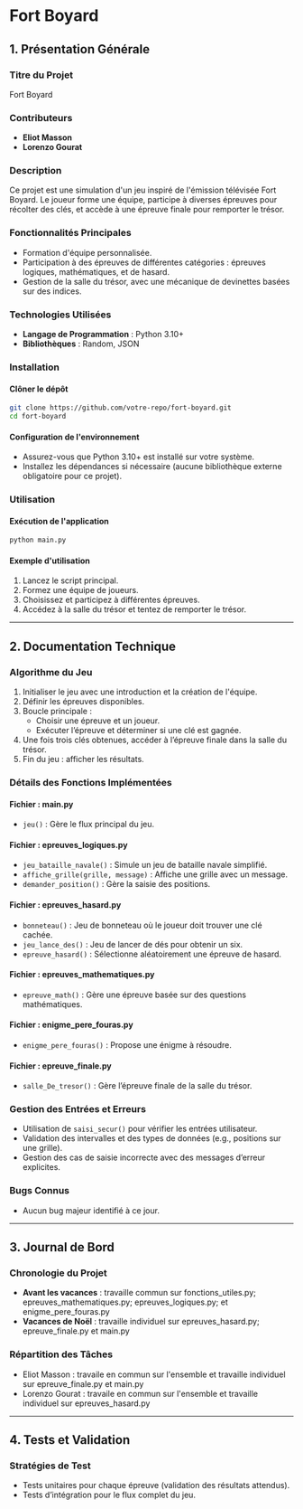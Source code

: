 # Fort Boyard

## 1. Présentation Générale

### Titre du Projet
Fort Boyard

### Contributeurs
- **Eliot Masson**
- **Lorenzo Gourat**

### Description
Ce projet est une simulation d'un jeu inspiré de l'émission télévisée Fort Boyard. Le joueur forme une équipe, participe à diverses épreuves pour récolter des clés, et accède à une épreuve finale pour remporter le trésor.

### Fonctionnalités Principales
- Formation d'équipe personnalisée.
- Participation à des épreuves de différentes catégories : épreuves logiques, mathématiques, et de hasard.
- Gestion de la salle du trésor, avec une mécanique de devinettes basées sur des indices.

### Technologies Utilisées
- **Langage de Programmation** : Python 3.10+
- **Bibliothèques** : Random, JSON

### Installation
#### Clôner le dépôt
```bash
git clone https://github.com/votre-repo/fort-boyard.git
cd fort-boyard
```
#### Configuration de l'environnement
- Assurez-vous que Python 3.10+ est installé sur votre système.
- Installez les dépendances si nécessaire (aucune bibliothèque externe obligatoire pour ce projet).

### Utilisation
#### Exécution de l'application
```bash
python main.py
```
#### Exemple d'utilisation
1. Lancez le script principal.
2. Formez une équipe de joueurs.
3. Choisissez et participez à différentes épreuves.
4. Accédez à la salle du trésor et tentez de remporter le trésor.

---

## 2. Documentation Technique

### Algorithme du Jeu
1. Initialiser le jeu avec une introduction et la création de l'équipe.
2. Définir les épreuves disponibles.
3. Boucle principale :
   - Choisir une épreuve et un joueur.
   - Exécuter l’épreuve et déterminer si une clé est gagnée.
4. Une fois trois clés obtenues, accéder à l’épreuve finale dans la salle du trésor.
5. Fin du jeu : afficher les résultats.

### Détails des Fonctions Implémentées
#### Fichier : **main.py**
- `jeu()` : Gère le flux principal du jeu.

#### Fichier : **epreuves_logiques.py**
- `jeu_bataille_navale()` : Simule un jeu de bataille navale simplifié.
- `affiche_grille(grille, message)` : Affiche une grille avec un message.
- `demander_position()` : Gère la saisie des positions.

#### Fichier : **epreuves_hasard.py**
- `bonneteau()` : Jeu de bonneteau où le joueur doit trouver une clé cachée.
- `jeu_lance_des()` : Jeu de lancer de dés pour obtenir un six.
- `epreuve_hasard()` : Sélectionne aléatoirement une épreuve de hasard.

#### Fichier : **epreuves_mathematiques.py**
- `epreuve_math()` : Gère une épreuve basée sur des questions mathématiques.

#### Fichier : **enigme_pere_fouras.py**
- `enigme_pere_fouras()` : Propose une énigme à résoudre.

#### Fichier : **epreuve_finale.py**
- `salle_De_tresor()` : Gère l’épreuve finale de la salle du trésor.

### Gestion des Entrées et Erreurs
- Utilisation de `saisi_secur()` pour vérifier les entrées utilisateur.
- Validation des intervalles et des types de données (e.g., positions sur une grille).
- Gestion des cas de saisie incorrecte avec des messages d’erreur explicites.

### Bugs Connus
- Aucun bug majeur identifié à ce jour.

---

## 3. Journal de Bord

### Chronologie du Projet
- **Avant les vacances** : travaille commun sur fonctions_utiles.py; epreuves_mathematiques.py; epreuves_logiques.py; et enigme_pere_fouras.py
- **Vacances de Noël** : travaille individuel sur epreuves_hasard.py; epreuve_finale.py et main.py

### Répartition des Tâches
- Eliot Masson : travaile en commun sur l'ensemble et travaille individuel sur epreuve_finale.py et main.py
- Lorenzo Gourat : travaile en commun sur l'ensemble et travaille individuel sur epreuves_hasard.py

---

## 4. Tests et Validation

### Stratégies de Test
- Tests unitaires pour chaque épreuve (validation des résultats attendus).
- Tests d’intégration pour le flux complet du jeu.

